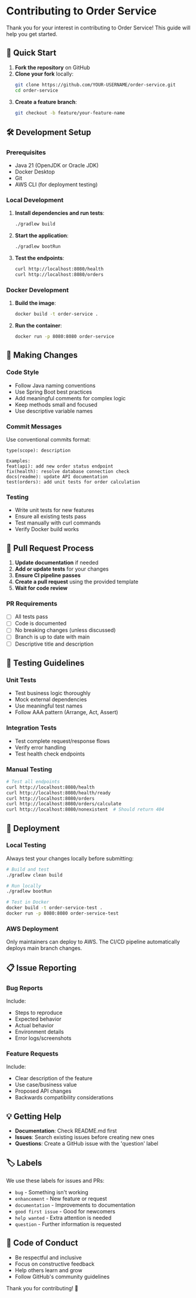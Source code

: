 # Contributing to Order Service

Thank you for your interest in contributing to Order Service! This guide will help you get started.

## 🚀 Quick Start

1. **Fork the repository** on GitHub
2. **Clone your fork** locally:
   ```bash
   git clone https://github.com/YOUR-USERNAME/order-service.git
   cd order-service
   ```
3. **Create a feature branch**:
   ```bash
   git checkout -b feature/your-feature-name
   ```

## 🛠️ Development Setup

### Prerequisites
- Java 21 (OpenJDK or Oracle JDK)
- Docker Desktop
- Git
- AWS CLI (for deployment testing)

### Local Development

1. **Install dependencies and run tests**:
   ```bash
   ./gradlew build
   ```

2. **Start the application**:
   ```bash
   ./gradlew bootRun
   ```

3. **Test the endpoints**:
   ```bash
   curl http://localhost:8080/health
   curl http://localhost:8080/orders
   ```

### Docker Development

1. **Build the image**:
   ```bash
   docker build -t order-service .
   ```

2. **Run the container**:
   ```bash
   docker run -p 8080:8080 order-service
   ```

## 📝 Making Changes

### Code Style
- Follow Java naming conventions
- Use Spring Boot best practices
- Add meaningful comments for complex logic
- Keep methods small and focused
- Use descriptive variable names

### Commit Messages
Use conventional commits format:
```
type(scope): description

Examples:
feat(api): add new order status endpoint
fix(health): resolve database connection check
docs(readme): update API documentation
test(orders): add unit tests for order calculation
```

### Testing
- Write unit tests for new features
- Ensure all existing tests pass
- Test manually with curl commands
- Verify Docker build works

## 🔄 Pull Request Process

1. **Update documentation** if needed
2. **Add or update tests** for your changes
3. **Ensure CI pipeline passes**
4. **Create a pull request** using the provided template
5. **Wait for code review**

### PR Requirements
- [ ] All tests pass
- [ ] Code is documented
- [ ] No breaking changes (unless discussed)
- [ ] Branch is up to date with main
- [ ] Descriptive title and description

## 🧪 Testing Guidelines

### Unit Tests
- Test business logic thoroughly
- Mock external dependencies
- Use meaningful test names
- Follow AAA pattern (Arrange, Act, Assert)

### Integration Tests
- Test complete request/response flows
- Verify error handling
- Test health check endpoints

### Manual Testing
```bash
# Test all endpoints
curl http://localhost:8080/health
curl http://localhost:8080/health/ready
curl http://localhost:8080/orders
curl http://localhost:8080/orders/calculate
curl http://localhost:8080/nonexistent  # Should return 404
```

## 🚀 Deployment

### Local Testing
Always test your changes locally before submitting:
```bash
# Build and test
./gradlew clean build

# Run locally
./gradlew bootRun

# Test in Docker
docker build -t order-service-test .
docker run -p 8080:8080 order-service-test
```

### AWS Deployment
Only maintainers can deploy to AWS. The CI/CD pipeline automatically deploys main branch changes.

## 📋 Issue Reporting

### Bug Reports
Include:
- Steps to reproduce
- Expected behavior
- Actual behavior
- Environment details
- Error logs/screenshots

### Feature Requests
Include:
- Clear description of the feature
- Use case/business value
- Proposed API changes
- Backwards compatibility considerations

## 💡 Getting Help

- **Documentation**: Check README.md first
- **Issues**: Search existing issues before creating new ones
- **Questions**: Create a GitHub issue with the 'question' label

## 🏷️ Labels

We use these labels for issues and PRs:
- `bug` - Something isn't working
- `enhancement` - New feature or request
- `documentation` - Improvements to documentation
- `good first issue` - Good for newcomers
- `help wanted` - Extra attention is needed
- `question` - Further information is requested

## 📄 Code of Conduct

- Be respectful and inclusive
- Focus on constructive feedback
- Help others learn and grow
- Follow GitHub's community guidelines

Thank you for contributing! 🎉 